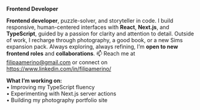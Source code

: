 **Frontend Developer**

**Frontend developer**, puzzle-solver, and storyteller in code.
I build responsive, human-centered interfaces with **React**, **Next.js**, and **TypeScript**, guided by a passion for clarity and attention to detail.
Outside of work, I recharge through photography, a good book, or a new Sims expansion pack.
Always exploring, always refining, I’m **open to new frontend roles** and **collaborations**.
📫 Reach me at filipaamerino@gmail.com or connect on https://www.linkedin.com/in/filipamerino/

**What I’m working on:**<br>
• Improving my TypeScript fluency <br>
• Experimenting with Next.js server actions <br>
• Building my photography portfolio site <br>
